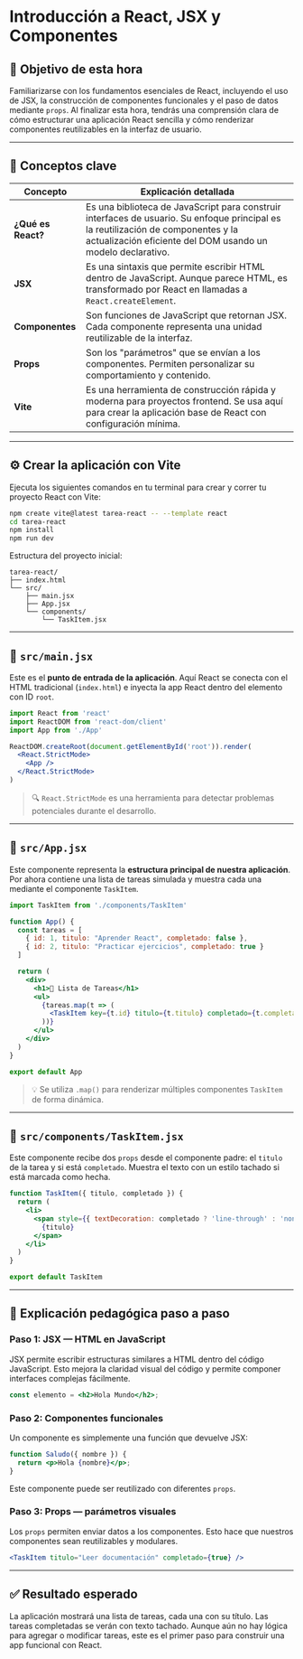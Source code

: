 
# Introducción a React, JSX y Componentes

## 🎯 Objetivo de esta hora

Familiarizarse con los fundamentos esenciales de React, incluyendo el uso de JSX, la construcción de componentes funcionales y el paso de datos mediante `props`. Al finalizar esta hora, tendrás una comprensión clara de cómo estructurar una aplicación React sencilla y cómo renderizar componentes reutilizables en la interfaz de usuario.

---

## 🧠 Conceptos clave

| Concepto           | Explicación detallada                                                                                       |
|--------------------|-------------------------------------------------------------------------------------------------------------|
| **¿Qué es React?** | Es una biblioteca de JavaScript para construir interfaces de usuario. Su enfoque principal es la reutilización de componentes y la actualización eficiente del DOM usando un modelo declarativo. |
| **JSX**            | Es una sintaxis que permite escribir HTML dentro de JavaScript. Aunque parece HTML, es transformado por React en llamadas a `React.createElement`. |
| **Componentes**    | Son funciones de JavaScript que retornan JSX. Cada componente representa una unidad reutilizable de la interfaz. |
| **Props**          | Son los "parámetros" que se envían a los componentes. Permiten personalizar su comportamiento y contenido.   |
| **Vite**           | Es una herramienta de construcción rápida y moderna para proyectos frontend. Se usa aquí para crear la aplicación base de React con configuración mínima. |

---

## ⚙️ Crear la aplicación con Vite

Ejecuta los siguientes comandos en tu terminal para crear y correr tu proyecto React con Vite:

```bash
npm create vite@latest tarea-react -- --template react
cd tarea-react
npm install
npm run dev
```

Estructura del proyecto inicial:

```
tarea-react/
├── index.html
└── src/
    ├── main.jsx
    ├── App.jsx
    └── components/
        └── TaskItem.jsx
```

---

## 📄 `src/main.jsx`

Este es el **punto de entrada de la aplicación**. Aquí React se conecta con el HTML tradicional (`index.html`) e inyecta la app React dentro del elemento con ID `root`.

```jsx
import React from 'react'
import ReactDOM from 'react-dom/client'
import App from './App'

ReactDOM.createRoot(document.getElementById('root')).render(
  <React.StrictMode>
    <App />
  </React.StrictMode>
)
```

> 🔍 `React.StrictMode` es una herramienta para detectar problemas potenciales durante el desarrollo.

---

## 📄 `src/App.jsx`

Este componente representa la **estructura principal de nuestra aplicación**. Por ahora contiene una lista de tareas simulada y muestra cada una mediante el componente `TaskItem`.

```jsx
import TaskItem from './components/TaskItem'

function App() {
  const tareas = [
    { id: 1, titulo: "Aprender React", completado: false },
    { id: 2, titulo: "Practicar ejercicios", completado: true }
  ]

  return (
    <div>
      <h1>📝 Lista de Tareas</h1>
      <ul>
        {tareas.map(t => (
          <TaskItem key={t.id} titulo={t.titulo} completado={t.completado} />
        ))}
      </ul>
    </div>
  )
}

export default App
```

> 💡 Se utiliza `.map()` para renderizar múltiples componentes `TaskItem` de forma dinámica.

---

## 📄 `src/components/TaskItem.jsx`

Este componente recibe dos `props` desde el componente padre: el `titulo` de la tarea y si está `completado`. Muestra el texto con un estilo tachado si está marcada como hecha.

```jsx
function TaskItem({ titulo, completado }) {
  return (
    <li>
      <span style={{ textDecoration: completado ? 'line-through' : 'none' }}>
        {titulo}
      </span>
    </li>
  )
}

export default TaskItem
```

---

## 🧠 Explicación pedagógica paso a paso

### Paso 1: JSX — HTML en JavaScript

JSX permite escribir estructuras similares a HTML dentro del código JavaScript. Esto mejora la claridad visual del código y permite componer interfaces complejas fácilmente.

```jsx
const elemento = <h2>Hola Mundo</h2>;
```

### Paso 2: Componentes funcionales

Un componente es simplemente una función que devuelve JSX:

```jsx
function Saludo({ nombre }) {
  return <p>Hola {nombre}</p>;
}
```

Este componente puede ser reutilizado con diferentes `props`.

### Paso 3: Props — parámetros visuales

Los `props` permiten enviar datos a los componentes. Esto hace que nuestros componentes sean reutilizables y modulares.

```jsx
<TaskItem titulo="Leer documentación" completado={true} />
```

---

## ✅ Resultado esperado

La aplicación mostrará una lista de tareas, cada una con su título. Las tareas completadas se verán con texto tachado. Aunque aún no hay lógica para agregar o modificar tareas, este es el primer paso para construir una app funcional con React.